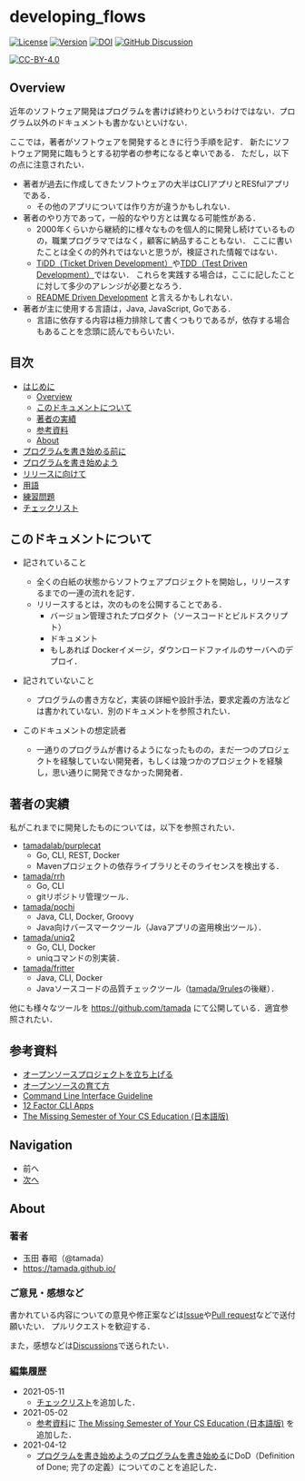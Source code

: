 # developing_flows

[![License](https://img.shields.io/badge/License-CC--BY--4.0-green.svg)](https://github.com/tamada/developing_flows/blob/master/LICENSE)
[![Version](https://img.shields.io/badge/Version-1.0.1-green.svg)](https://github.com/tamada/developing_flows/releases/tag/v1.0.1)
[![DOI](https://zenodo.org/badge/335323499.svg)](https://zenodo.org/badge/latestdoi/335323499)
[![GitHub Discussion](https://img.shields.io/badge/GitHub-Discussions-blue?logo=github)](https://github.com/tamada/developing_flows/discussions)

[![CC-BY-4.0](https://i.creativecommons.org/l/by/4.0/88x31.png)](http://creativecommons.org/licenses/by/4.0/)

## Overview

近年のソフトウェア開発はプログラムを書けば終わりというわけではない．プログラム以外のドキュメントも書かないといけない．

ここでは，著者がソフトウェアを開発するときに行う手順を記す．
新たにソフトウェア開発に臨もうとする初学者の参考になると幸いである．
ただし，以下の点に注意されたい．

* 著者が過去に作成してきたソフトウェアの大半はCLIアプリとRESfulアプリである．
    * その他のアプリについては作り方が違うかもしれない．
* 著者のやり方であって，一般的なやり方とは異なる可能性がある．
    * 2000年くらいから継続的に様々なものを個人的に開発し続けているものの，職業プログラマではなく，顧客に納品することもない．
      ここに書いたことは全くの的外れではないと思うが，検証された情報ではない．
    * [TiDD（Ticket Driven Development）](https://www.amazon.co.jp/dp/4798125067/)や[TDD（Test Driven Development）](https://www.amazon.co.jp/dp/4274217884)ではない．
      これらを実践する場合は，ここに記したことに対して多少のアレンジが必要となろう．
    * [README Driven Development](https://tom.preston-werner.com/2010/08/23/readme-driven-development.html) と言えるかもしれない．
* 著者が主に使用する言語は，Java, JavaScript, Goである．
    * 言語に依存する内容は極力排除して書くつもりであるが，依存する場合もあることを念頭に読んでもらいたい．

## 目次

* [はじめに](#readme)
  * [Overview](#overview)
  * [このドキュメントについて](#このドキュメントについて)
  * [著者の実績](#著者の実績)
  * [参考資料](#参考資料)
  * [About](#about)
* [プログラムを書き始める前に](https://github.com/tamada/developing_flows/blob/main/first.md)
* [プログラムを書き始めよう](https://github.com/tamada/developing_flows/blob/main/development.md)
* [リリースに向けて](https://github.com/tamada/developing_flows/blob/main/shipping.md)
* [用語](https://github.com/tamada/developing_flows/blob/main/terms.md)
* [練習問題](https://github.com/tamada/developing_flows/blob/main/exercise.md)
* [チェックリスト](https://github.com/tamada/developing_flows/blob/main/checklist.md)

## このドキュメントについて

* 記されていること
  * 全くの白紙の状態からソフトウェアプロジェクトを開始し，リリースするまでの一連の流れを記す．
  * リリースするとは，次のものを公開することである．
      * バージョン管理されたプロダクト（ソースコードとビルドスクリプト）
      * ドキュメント
      * もしあれば Dockerイメージ，ダウンロードファイルのサーバへのデプロイ．

* 記されていないこと
  * プログラムの書き方など，実装の詳細や設計手法，要求定義の方法などは書かれていない．別のドキュメントを参照されたい．

* このドキュメントの想定読者
  * 一通りのプログラムが書けるようになったものの，まだ一つのプロジェクトを経験していない開発者，もしくは幾つかのプロジェクトを経験し，思い通りに開発できなかった開発者．

## 著者の実績

私がこれまでに開発したものについては，以下を参照されたい．

* [tamadalab/purplecat](https://github.com/tamadalab/purplecat)
    * Go, CLI, REST, Docker
    * Mavenプロジェクトの依存ライブラリとそのライセンスを検出する．
* [tamada/rrh](https://github.com/tamada/rrh)
    * Go, CLI
    * gitリポジトリ管理ツール．
* [tamada/pochi](https://github.com/tamada/pochi)
    * Java, CLI, Docker, Groovy
    * Java向けバースマークツール（Javaアプリの盗用検出ツール）．
* [tamada/uniq2](https://github.com/tamada/uniq2)
    * Go, CLI, Docker
    * uniqコマンドの別実装．
* [tamada/fritter](https://github.com/tamada/fritter)
    * Java, CLI, Docker
    * Javaソースコードの品質チェックツール（[tamada/9rules](https://github.com/tamada/9rules)の後継）．

他にも様々なツールを https://github.com/tamada にて公開している．適宜参照されたい．

## 参考資料

* [オープンソースプロジェクトを立ち上げる](https://ja-opensource-guide.github.io/starting-a-project/)
* [オープンソースの育て方](https://producingoss.com/ja/)
* [Command Line Interface Guideline](https://clig.dev)
* [12 Factor CLI Apps](https://medium.com/@jdxcode/12-factor-cli-apps-dd3c227a0e46)
* [The Missing Semester of Your CS Education (日本語版)](https://missing-semester-jp.github.io)

## Navigation

* 前へ
* [次へ](first.md)

## About

### 著者

*  玉田 春昭（@tamada）
  * https://tamada.github.io/

### ご意見・感想など

書かれている内容についての意見や修正案などは[Issue](https://github.com/tamada/developing_flows/issues)や[Pull request](https://github.com/tamada/developing_flows/pulls)などで送付願いたい．
プルリクエストを歓迎する．

また，感想などは[Discussions](https://github.com/tamada/developing_flows/discussions)で送られたい．

### 編集履歴

* 2021-05-11
  * [チェックリスト](https://github.com/tamada/developing_flows/blob/main/checklist.md)を追加した．
* 2021-05-02
  * [参考資料](#参考資料)に [The Missing Semester of Your CS Education (日本語版)](https://missing-semester-jp.github.io) を追加した．
* 2021-04-12
  * [プログラムを書き始めよう](development.md)の[プログラムを書き始める](development.md#おおっとその前に)にDoD（Definition of Done; 完了の定義）についてのことを追記した．
